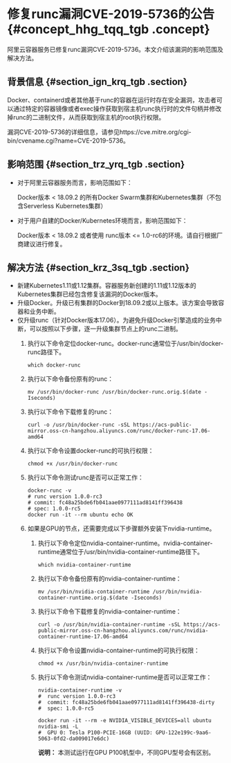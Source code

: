 # 修复runc漏洞CVE-2019-5736的公告 {#concept_hhg_tqq_tgb .concept}

阿里云容器服务已修复runc漏洞CVE-2019-5736。本文介绍该漏洞的影响范围及解决方法。

## 背景信息 {#section_ign_krq_tgb .section}

Docker、containerd或者其他基于runc的容器在运行时存在安全漏洞，攻击者可以通过特定的容器镜像或者exec操作获取到宿主机runc执行时的文件句柄并修改掉runc的二进制文件，从而获取到宿主机的root执行权限。

漏洞CVE-2019-5736的详细信息，请参见https://cve.mitre.org/cgi-bin/cvename.cgi?name=CVE-2019-5736。

## 影响范围 {#section_trz_yrq_tgb .section}

-   对于阿里云容器服务而言，影响范围如下：

    Docker版本 < 18.09.2 的所有Docker Swarm集群和Kubernetes集群（不包含Serverless Kubernetes集群）

-   对于用户自建的Docker/Kubernetes环境而言，影响范围如下：

    Docker版本 < 18.09.2 或者使用 runc版本 <= 1.0-rc6的环境。请自行根据厂商建议进行修复。


## 解决方法 {#section_krz_3sq_tgb .section}

-   新建Kubernetes1.11或1.12集群。容器服务新创建的1.11或1.12版本的Kubernetes集群已经包含修复该漏洞的Docker版本。
-   升级Docker。升级已有集群的Docker到18.09.2或以上版本。该方案会导致容器和业务中断。
-   仅升级runc（针对Docker版本17.06）。为避免升级Docker引擎造成的业务中断，可以按照以下步骤，逐一升级集群节点上的runc二进制。
    1.  执行以下命令定位docker-runc。docker-runc通常位于/usr/bin/docker-runc路径下。

        ```
        which docker-runc
        ```

    2.  执行以下命令备份原有的runc：

        ```
        mv /usr/bin/docker-runc /usr/bin/docker-runc.orig.$(date -Iseconds)
        ```

    3.  执行以下命令下载修复的runc：

        ```
        curl -o /usr/bin/docker-runc -sSL https://acs-public-mirror.oss-cn-hangzhou.aliyuncs.com/runc/docker-runc-17.06-amd64
        ```

    4.  执行以下命令设置docker-runc的可执行权限：

        ```
        chmod +x /usr/bin/docker-runc
        ```

    5.  执行以下命令测试runc是否可以正常工作：

        ```
        docker-runc -v
        # runc version 1.0.0-rc3
        # commit: fc48a25bde6fb041aae0977111ad8141ff396438
        # spec: 1.0.0-rc5
        docker run -it --rm ubuntu echo OK
        ```

    6.  如果是GPU的节点，还需要完成以下步骤额外安装下nvidia-runtime。
        1.  执行以下命令定位nvidia-container-runtime。nvidia-container-runtime通常位于/usr/bin/nvidia-container-runtime路径下。

            ```
            which nvidia-container-runtime
            ```

        2.  执行以下命令备份原有的nvidia-container-runtime：

            ```
            mv /usr/bin/nvidia-container-runtime /usr/bin/nvidia-container-runtime.orig.$(date -Iseconds)
            ```

        3.  执行以下命令下载修复的nvidia-container-runtime：

            ```
            curl -o /usr/bin/nvidia-container-runtime -sSL https://acs-public-mirror.oss-cn-hangzhou.aliyuncs.com/runc/nvidia-container-runtime-17.06-amd64
            ```

        4.  执行以下命令设置nvidia-container-runtime的可执行权限：

            ```
            chmod +x /usr/bin/nvidia-container-runtime
            ```

        5.  执行以下命令测试nvidia-container-runtime是否可以正常工作：

            ```
            nvidia-container-runtime -v
            #  runc version 1.0.0-rc3
            #  commit: fc48a25bde6fb041aae0977111ad8141ff396438-dirty
            #  spec: 1.0.0-rc5
            
            docker run -it --rm -e NVIDIA_VISIBLE_DEVICES=all ubuntu nvidia-smi -L
            #  GPU 0: Tesla P100-PCIE-16GB (UUID: GPU-122e199c-9aa6-5063-0fd2-da009017e6dc)
            ```

            **说明：** 本测试运行在GPU P100机型中，不同GPU型号会有区别。



